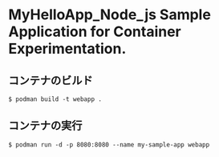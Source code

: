 # MyHelloApp_Node_js Sample Application for Container Experimentation.

## コンテナのビルド

```
$ podman build -t webapp .
```

## コンテナの実行
```
$ podman run -d -p 8080:8080 --name my-sample-app webapp
```
